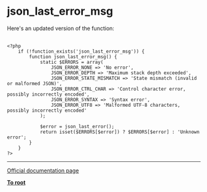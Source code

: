 # json_last_error_msg



Here&apos;s an updated version of the function:<br><br>

```
<?php
    if (!function_exists('json_last_error_msg')) {
        function json_last_error_msg() {
            static $ERRORS = array(
                JSON_ERROR_NONE => 'No error',
                JSON_ERROR_DEPTH => 'Maximum stack depth exceeded',
                JSON_ERROR_STATE_MISMATCH => 'State mismatch (invalid or malformed JSON)',
                JSON_ERROR_CTRL_CHAR => 'Control character error, possibly incorrectly encoded',
                JSON_ERROR_SYNTAX => 'Syntax error',
                JSON_ERROR_UTF8 => 'Malformed UTF-8 characters, possibly incorrectly encoded'
            );

            $error = json_last_error();
            return isset($ERRORS[$error]) ? $ERRORS[$error] : 'Unknown error';
        }
    }
?>
```
  

---

[Official documentation page](https://www.php.net/manual/en/function.json-last-error-msg.php)

**[To root](/README.md)**